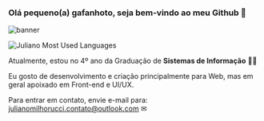 ### Olá pequeno(a) gafanhoto, seja bem-vindo ao meu Github 👋

![banner](https://3.bp.blogspot.com/-IGtM_FTUrLI/XDdjP4QP97I/AAAAAAAABHE/JlmGNCr339o4f-crNjDTUax7W3nfGVUhwCLcBGAs/s1600/a2225bdd2b94df54edb17f3c271a0e1df18079f5_hq.gif)

![Juliano Most Used Languages](https://github-readme-stats.vercel.app/api/top-langs/?username=jmilhorucci&hide=html&layout=compact&show_icons=true&theme=tokyonight)

Atualmente, estou no 4º ano da Graduação de **Sistemas de Informação** 👨‍💻

Eu gosto de desenvolvimento e criação principalmente para Web, mas em geral apoixado em Front-end e UI/UX.

Para entrar em contato, envie e-mail para: julianomilhorucci.contato@outlook.com ✉
